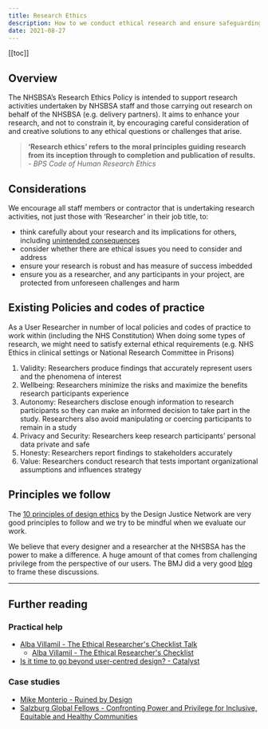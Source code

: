 ```yaml
---
title: Research Ethics
description: How to we conduct ethical research and ensure safeguarding for research participants and researchers
date: 2021-08-27
---
```

[[toc]]

## Overview

The NHSBSA’s Research Ethics Policy is intended to support research activities undertaken by NHSBSA staff and those carrying out research on behalf of the NHSBSA (e.g. delivery partners).  It aims to enhance your research, and not to constrain it, by encouraging careful consideration of and creative solutions to any ethical questions or challenges that arise.

> **‘Research ethics’ refers to  the moral principles guiding research from its inception through to completion and publication of results.** *- BPS Code of Human Research Ethics*

## Considerations
We encourage all staff members or contractor that is undertaking research activities, not just those with ‘Researcher’ in their job title, to:
* think carefully about your research and its implications for others, including [unintended consequences](https://doteveryone.org.uk/project/consequence-scanning/)
* consider whether there are ethical issues you need to consider and address
* ensure your research is robust and has measure of success imbedded
* ensure you as a researcher, and any participants in your project, are protected from unforeseen challenges and harm

## Existing Policies and codes of practice
As a User Researcher in number of local policies and codes of practice to work within (including the NHS Constitution)
When doing some types of research, we  might need to satisfy external ethical requirements (e.g. NHS Ethics in clinical settings or National Research Committee in Prisons)

1) Validity: Researchers produce findings that accurately represent users and the phenomena of interest
2) Wellbeing: Researchers minimize the risks and maximize the benefits research participants experience
3) Autonomy: Researchers disclose enough information to research participants so they can make an informed decision to take part in the study. Researchers also avoid manipulating or coercing participants to remain in a study
4) Privacy and Security: Researchers keep research participants’ personal data private and safe
5) Honesty: Researchers report findings to stakeholders accurately
6) Value: Researchers conduct research that tests important organizational assumptions and influences strategy

## Principles we follow
The [10 principles of design ethics](https://designjustice.org/read-the-principles) by the Design Justice Network are very good principles to follow and we try to be mindful when we evaluate our work.

We believe that every designer and a researcher at the NHSBSA has the power to make a difference. A huge amount of that comes from challenging privilege from the perspective of our users. The BMJ did a very good [blog](https://blogs.bmj.com/bmj/2020/04/16/confronting-power-and-privilege-for-inclusive-equitable-and-healthy-communities/) to frame these discussions. 


---

## Further reading
### Practical help
* [Alba Villamil - The Ethical Researcher's Checklist Talk](https://joinlearners.com/talk/the-ethical-researchers-checklist)
  * [Alba Villamil - The Ethical Researcher's Checklist](https://bit.ly/3ehNMxp)
* [Is it time to go beyond user-centred design? - Catalyst](https://www.thecatalyst.org.uk/resource-articles/its-time-to-go-beyond-user-centred-design)

### Case studies
* [Mike Monterio - Ruined by Design](https://www.invisionapp.com/inside-design/ruined-by-design/)
* [Salzburg Global Fellows - Confronting Power and Privilege for Inclusive, Equitable and Healthy Communities](https://www.salzburgglobal.org/news/publications/article/confronting-power-and-privilege-for-inclusive-equitable-and-healthy-communities)

